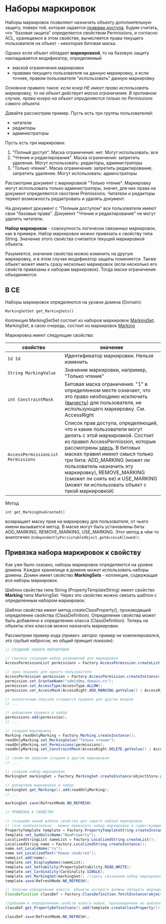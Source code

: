 # Наборы маркировок

Наборы маркировок позволяют назначить объекту дополнительную защиту, поверх той, которая задается [правами доступа](permissions.md). 
Будем считать, что "базовая защита" определяется свойством Permissions, и согласно ACL, хранящемся в этом свойстве, вычисляется права текущего пользователя на объект - некоторая битовая маска.

Однако если объект обладает **маркировкой**, то на базовую защиту накладывается модификатор, определяемый
* маской ограничения маркировки
* правами текущего пользователя на данную маркировку, а если точнее, правом пользователя "использовать" данную маркировку

Основное правило такое: *если юзер НЕ имеет право использовать маркировку, то на объект действует маска ограничения. В противном случае, права юзера на объект определяются только по Permissions самого объекта.*

Давайте рассмотрим пример. Пусть есть три группы пользователей:
* читатели
* редакторы
* администраторы

Пусть есть три маркировки:

1. "Полный доступ". Маска ограничения: нет. Могут использовать: все
2. "Чтение и редактирование". Маска ограничения: запретить удаление. Могут использовать: редакторы, администраторы
3. "Только чтение". Маска ограничения: запретить редактирование, запретить удаление. Могут использовать: админстраторы

Рассмотрим документ с маркировкой "Только чтение". Маркировку могут использовать только администраторы, значит, для них права на документ определяются своством Premissions. Читатели и редакторы теряют возможность редактровать и удалять документ.

На документ документ с "Полным доступом" все пользователи имеют свои "базовые права". Документ "Чтение и редактирование" не могут удалить читатели.

**Набор маркировок** - совокупность логически связанных маркировок, как в примере. Набор маркировок можно привязать к свойству типа String. Значение этого свойства считается текущей маркировкой объекта. 

Разумеется, значение свойства можно изменить на другую маркировку, и в этом случае модификатор защиты поменяется.
Также объект может иметь сразу несколько маркировок (если несколько его свойств привязаны к наборам маркировок). Тогда маски ограничения объединяются.

## В CE

Наборы маркировок определяются на уровне домена (Domain):

`MarkingSetSet get_MarkingSets()`

Коллекция MarkingSetSet состоит из наборов маркировок [MarkingSet](https://www.ibm.com/support/knowledgecenter/SSNW2F_5.2.1/com.ibm.p8.ce.dev.java.doc/com/filenet/api/security/MarkingSet.html). MarkingSet, в свою очередь, состоит из маркировок [Marking](https://www.ibm.com/support/knowledgecenter/SSNW2F_5.2.0/com.ibm.p8.ce.dev.java.doc/com/filenet/api/security/Marking.html)

Маркировка имеет следующие свойства:

**свойство** | **значение**
------------ | -------------
`Id Id` | Идентификатор маркировки. Нельзя изменить
`String MarkingValue` |Значение маркировки, например, "Только чтение"
`int ConstraintMask` |Битовая маска ограничения. "1" в определенном месте означает, что это право необходимо исключить ([вычесть](https://www.ibm.com/support/knowledgecenter/SSNW2F_5.2.0/com.ibm.p8.ce.dev.prop.doc/props_Marking.htm#MarkingUseGranted)) для пользователя, не использующего маркировку. См. AccessRight
`AccessPermissionList Permissions` |Список прав доступа, определяющий, что и какие пользователи могут делать с этой маркировкой. Состоит из правил AccessPermission, которые рассмотрены [здесь](permissions.md). В битовых масках правил имеют смысл только три бита: ADD_MARKING (может ли пользователь назначить эту маркировку), REMOVE_MARKING (сможет ли снять ее) и USE_MARKING (может ли использовать объект с такой маркировкой)

Метод

`int get_MarkingUseGranted()`

возвращает маску прав на маркировку для пользователя, от чьего имени вызывается метод. В маске могут быть установлены биты ADD_MARKING, REMOVE_MARKING, USE_MARKING. Этот метод в чём-то аналогичен `IndependentlyPersistableObject.getAccessAllowed()`.

## Привязка набора маркировок к свойству

Как уже было сказано, наборы маркировок определяются на уровне домена. Каждое хранилище в домене может использовать наборы домена. Домен имеет свойство **MarkingSets** - коллекция, содержащая все наборы маркировок.

Шаблон свойства типа String (PropertyTemplateString) имеет свойство **Marking** типа MarkingSet. Через это свойство можно связать шаблон с определенным набором маркировок.

Шаблон свойства имеет метод createClassProperty(), производящий определение свойства (ClassDefinition). Определение свойства может быть добавлено к определению класса (ClassDefinition). Теперь на объекты этих классов можно назначать маркировки.

Рассмотрим пример кода (*примеч. автора: пример не компилировался, это грубый набросок, но общий принцип показан*):

```java
// СОЗДАНИЕ НАБОРА МАРКИРОВОК

// сначала создадим набор разрешений для маркировки
AccessPermissionList permissions = Factory.AccessPermission.createList();

// одно правило для одного пользователя
AccessPermission permission = Factory.AccessPermission.createInstance();
permission.set_GranteeName("admin@my.domain.ru");
permission.set_AccessType(AccessType.ALLOW);
permission.set_AccessMask(AccessRight.ADD_MARKING.getValue() | AccessRight.REMOVE_MARKING.getValue() | AccessRight.USE_MARKING.getValue());

// аналогичным образом создаются правила для других юзеров
// ...

// добавляем правила в набор
permissions.add(permission);
// ...

// создаем маркировку
Marking readOnlyMarking = Factory.Marking.createInstance();
readOnlyMarking.set_MarkingValue("Только чтение");
readOnlyMarking.set_Permissions(permissions);
readOnlyMarking.set_ConstraintMask(AccessRight.DELETE.getValue() | AccessRight.WRITE.getValue());

// таким же образом создаем и другие маркировки
// ...

// создаем набор маркировок
MarkingSet markingSet = Factory.MarkingSet.createInstance(objectStore.get_Domain());

// добавляем маркировки в набор
markingSet.get_Markings().add(readOnlyMarking);
// ...

markingSet.save(RefreshMode.NO_REFRESH)

// ПРИВЯЗКА К СВОЙСТВУ

// создадим новый шаблон свойства для нашего набора маркировок
// (это необязательно - можно привязать набор маркировок к существующему шаблону)
PropertyTemplate template = Factory.PropertyTemplateString.createInstance(objectStore());
template.set_SymbolicName("NewProperty");
LocalizedStringList nameList = Factory.LocalizedString.createList();
LocalizedString name = Factory.LocalizedString.createInstance();
name.set_LocaleName("ru");
name.set_LocalizedText("Новое свойство");
nameList.add(name);
template.set_DisplayNames(nameList);
template.set_Settability(PropertySettability.READ_WRITE);
template.set_Cardinality(Cardinality.SINGLE);
template.set_MarkingSet(markingSet); //здесь связываем набор маркировок и шаблон
template.save(RefreshMode.NO_REFRESH);

// получим определение класса, объекты которого должны обладать маркировками
ClassDefinition classDef = Factory.ClassDefinition.fetchInstance(objectStore(), "SomeClass", null);

//добавим к определением свойств класса новое, произведенное из шаблона
classDef.get_PropertyDefinitions().add(template.createClassProperty());

classDef.save(RefreshMode.NO_REFRESH);
```



